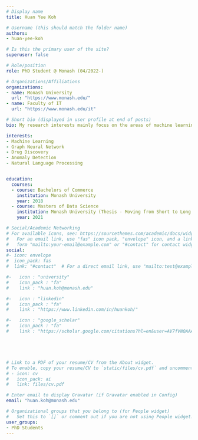 ```yaml
---
# Display name
title: Huan Yee Koh

# Username (this should match the folder name)
authors:
- huan-yee-koh

# Is this the primary user of the site?
superuser: false

# Role/position
role: PhD Student @ Monash (04/2022-)

# Organizations/Affiliations
organizations:
- name: Monash University
  url: "https://www.monash.edu/"
- name: Faculty of IT
  url: "https://www.monash.edu/it"

# Short bio (displayed in user profile at end of posts)
bio: My research interests mainly focus on the areas of machine learning, drug discovery, anomaly detection and Natural Language Processing.

interests:
- Machine Learning
- Graph Neural Network
- Drug Discovery
- Anomaly Detection
- Natural Language Processing


education:
  courses:
  - course: Bachelors of Commerce
    institution: Monash University
    year: 2018
  - course: Masters of Data Science
    institution: Monash University (Thesis - Moving from Short to Long Document Summarization)
    year: 2021

# Social/Academic Networking
# For available icons, see: https://sourcethemes.com/academic/docs/widgets/#icons
#   For an email link, use "fas" icon pack, "envelope" icon, and a link in the
#   form "mailto:your-email@example.com" or "#contact" for contact widget.
social:
#- icon: envelope
#  icon_pack: fas
#  link: "#contact"  # For a direct email link, use "mailto:test@example.org".

#-   icon : "university"
#    icon_pack : "fa"
#    link : "huan.koh@monash.edu"

#-   icon : "linkedin"
#    icon_pack : "fa"
#    link : "https://www.linkedin.com/in/huankoh/"

#-   icon : "google_scholar"
#    icon_pack : "fa"
#    link : "https://scholar.google.com/citations?hl=en&user=AV7fVNQAAAAJ"





# Link to a PDF of your resume/CV from the About widget.
# To enable, copy your resume/CV to `static/files/cv.pdf` and uncomment the lines below.  
# - icon: cv
#   icon_pack: ai
#   link: files/cv.pdf

# Enter email to display Gravatar (if Gravatar enabled in Config)
email: "huan.koh@monash.edu"

# Organizational groups that you belong to (for People widget)
#   Set this to `[]` or comment out if you are not using People widget.  
user_groups:
- PhD Students
---
```

